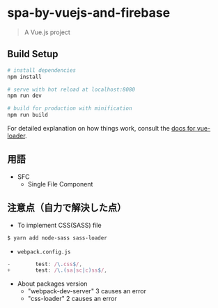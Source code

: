 # spa-by-vuejs-and-firebase

> A Vue.js project

## Build Setup

``` bash
# install dependencies
npm install

# serve with hot reload at localhost:8080
npm run dev

# build for production with minification
npm run build
```

For detailed explanation on how things work, consult the [docs for vue-loader](http://vuejs.github.io/vue-loader).

## 用語

- SFC
  - Single File Component

## 注意点（自力で解決した点）

- To implement CSS(SASS) file

```bash
$ yarn add node-sass sass-loader
```

- `webpack.config.js`

```javascript
-        test: /\.css$/,
+        test: /\.(sa|sc|c)ss$/,
```

- About packages version
  - "webpack-dev-server" 3 causes an error
  - "css-loader" 2 causes an error